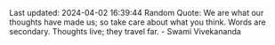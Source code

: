 Last updated: 2024-04-02 16:39:44
Random Quote: We are what our thoughts have made us; so take care about what you think. Words are secondary. Thoughts live; they travel far. - Swami Vivekananda